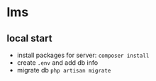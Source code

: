# lms

## local start

* install packages for server:  `composer install`
* create `.env` and add db info
* migrate db `php artisan migrate` 

